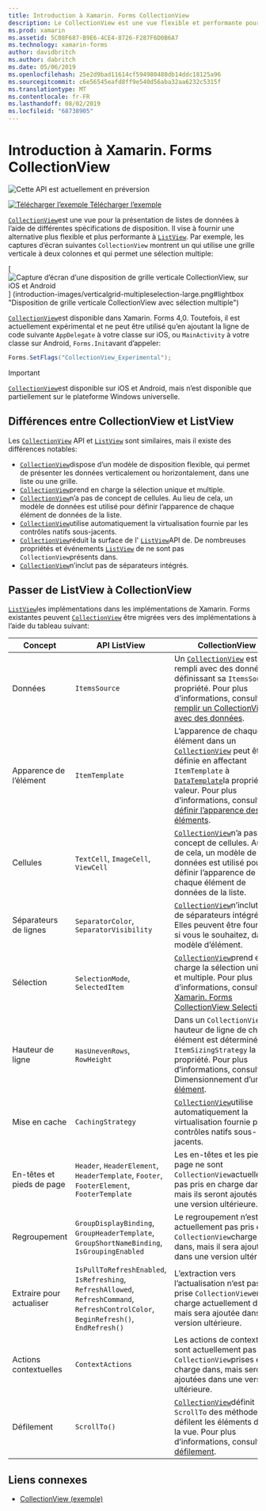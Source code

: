```yaml
---
title: Introduction à Xamarin. Forms CollectionView
description: Le CollectionView est une vue flexible et performante pour la présentation de listes de données à l’aide de différentes spécifications de disposition.
ms.prod: xamarin
ms.assetid: 5C08F687-B9E6-4CE4-8726-F287F6D0B6A7
ms.technology: xamarin-forms
author: davidbritch
ms.author: dabritch
ms.date: 05/06/2019
ms.openlocfilehash: 25e2d9bad11614cf594980480db14ddc18125a96
ms.sourcegitcommit: c6e56545eafd8ff9e540d56aba32aa6232c5315f
ms.translationtype: MT
ms.contentlocale: fr-FR
ms.lasthandoff: 08/02/2019
ms.locfileid: "68738905"
---
```

# <a name="xamarinforms-collectionview-introduction"></a>Introduction à Xamarin. Forms CollectionView

![](~/media/shared/preview.png "Cette API est actuellement en préversion")

[![Télécharger l’exemple](~/media/shared/download.png) Télécharger l’exemple](https://docs.microsoft.com/samples/xamarin/xamarin-forms-samples/userinterface-collectionviewdemos/)

[`CollectionView`](xref:Xamarin.Forms.CollectionView)est une vue pour la présentation de listes de données à l’aide de différentes spécifications de disposition. Il vise à fournir une alternative plus flexible et plus performante à [`ListView`](xref:Xamarin.Forms.ListView). Par exemple, les captures d’écran suivantes `CollectionView` montrent un qui utilise une grille verticale à deux colonnes et qui permet une sélection multiple:

[ ![Capture d’écran d’une disposition de grille verticale CollectionView, sur iOS et Android](introduction-images/verticalgrid-multipleselection.png "CollectionView grille verticale avec sélection multiple") ] (introduction-images/verticalgrid-multipleselection-large.png#lightbox "Disposition de grille verticale CollectionView avec sélection multiple")

[`CollectionView`](xref:Xamarin.Forms.CollectionView)est disponible dans Xamarin. Forms 4,0. Toutefois, il est actuellement expérimental et ne peut être utilisé qu’en ajoutant la ligne de code suivante `AppDelegate` à votre classe sur iOS, ou `MainActivity` à votre classe sur Android, `Forms.Init`avant d’appeler:

```csharp
Forms.SetFlags("CollectionView_Experimental");
```

> [!IMPORTANT]
> [`CollectionView`](xref:Xamarin.Forms.CollectionView)est disponible sur iOS et Android, mais n’est disponible que partiellement sur le plateforme Windows universelle.

## <a name="collectionview-and-listview-differences"></a>Différences entre CollectionView et ListView

Les [`CollectionView`](xref:Xamarin.Forms.CollectionView) API et [`ListView`](xref:Xamarin.Forms.ListView) sont similaires, mais il existe des différences notables:

- [`CollectionView`](xref:Xamarin.Forms.CollectionView)dispose d’un modèle de disposition flexible, qui permet de présenter les données verticalement ou horizontalement, dans une liste ou une grille.
- [`CollectionView`](xref:Xamarin.Forms.CollectionView)prend en charge la sélection unique et multiple.
- [`CollectionView`](xref:Xamarin.Forms.CollectionView)n’a pas de concept de cellules. Au lieu de cela, un modèle de données est utilisé pour définir l’apparence de chaque élément de données de la liste.
- [`CollectionView`](xref:Xamarin.Forms.CollectionView)utilise automatiquement la virtualisation fournie par les contrôles natifs sous-jacents.
- [`CollectionView`](xref:Xamarin.Forms.CollectionView)réduit la surface de l' [`ListView`](xref:Xamarin.Forms.ListView)API de. De nombreuses propriétés et événements [`ListView`](xref:Xamarin.Forms.ListView) de ne sont pas `CollectionView`présents dans.
- [`CollectionView`](xref:Xamarin.Forms.CollectionView)n’inclut pas de séparateurs intégrés.

## <a name="move-from-listview-to-collectionview"></a>Passer de ListView à CollectionView

[`ListView`](xref:Xamarin.Forms.ListView)les implémentations dans les implémentations de Xamarin. Forms existantes peuvent [`CollectionView`](xref:Xamarin.Forms.CollectionView) être migrées vers des implémentations à l’aide du tableau suivant:

| Concept | API ListView | CollectionView |
|---|---|---|
| Données | `ItemsSource` | Un [`CollectionView`](xref:Xamarin.Forms.CollectionView) est rempli avec des données en définissant sa `ItemsSource` propriété. Pour plus d’informations, consultez [remplir un CollectionView avec des données](populate-data.md#populate-a-collectionview-with-data). |
| Apparence de l’élément | `ItemTemplate` | L’apparence de chaque élément dans un [`CollectionView`](xref:Xamarin.Forms.CollectionView) peut être définie en affectant `ItemTemplate` à [`DataTemplate`](xref:Xamarin.Forms.DataTemplate)la propriété la valeur. Pour plus d’informations, consultez [définir l’apparence des éléments](populate-data.md#define-item-appearance). |
| Cellules | `TextCell`, `ImageCell`, `ViewCell` | [`CollectionView`](xref:Xamarin.Forms.CollectionView)n’a pas de concept de cellules. Au lieu de cela, un modèle de données est utilisé pour définir l’apparence de chaque élément de données de la liste. |
| Séparateurs de lignes | `SeparatorColor`, `SeparatorVisibility` | [`CollectionView`](xref:Xamarin.Forms.CollectionView)n’inclut pas de séparateurs intégrés. Elles peuvent être fournies, si vous le souhaitez, dans le modèle d’élément. |
| Sélection | `SelectionMode`, `SelectedItem` | [`CollectionView`](xref:Xamarin.Forms.CollectionView)prend en charge la sélection unique et multiple. Pour plus d’informations, consultez [Xamarin. Forms CollectionView Selection](selection.md). |
| Hauteur de ligne | `HasUnevenRows`, `RowHeight` | Dans un `CollectionView`, la hauteur de ligne de chaque élément est déterminée par `ItemSizingStrategy` la propriété. Pour plus d’informations, consultez Dimensionnement d’un [élément](layout.md#item-sizing).|
| Mise en cache | `CachingStrategy` | [`CollectionView`](xref:Xamarin.Forms.CollectionView)utilise automatiquement la virtualisation fournie par les contrôles natifs sous-jacents. |
| En-têtes et pieds de page | `Header`, `HeaderElement`, `HeaderTemplate`, `Footer`, `FooterElement`, `FooterTemplate` | Les en-têtes et les pieds de page ne sont `CollectionView`actuellement pas pris en charge dans, mais ils seront ajoutés dans une version ultérieure.|
| Regroupement | `GroupDisplayBinding`, `GroupHeaderTemplate`, `GroupShortNameBinding`, `IsGroupingEnabled` | Le regroupement n’est actuellement pas pris en `CollectionView`charge dans, mais il sera ajouté dans une version ultérieure. |
| Extraire pour actualiser | `IsPullToRefreshEnabled`, `IsRefreshing`, `RefreshAllowed`, `RefreshCommand`, `RefreshControlColor`, `BeginRefresh()`, `EndRefresh()` | L’extraction vers l’actualisation n’est pas prise `CollectionView`en charge actuellement dans, mais sera ajoutée dans une version ultérieure. |
| Actions contextuelles | `ContextActions` | Les actions de contexte ne sont actuellement pas `CollectionView`prises en charge dans, mais seront ajoutées dans une version ultérieure. |
| Défilement | `ScrollTo()` | [`CollectionView`](xref:Xamarin.Forms.CollectionView)définit `ScrollTo` des méthodes qui défilent les éléments dans la vue. Pour plus d’informations, consultez [défilement](scrolling.md). |

## <a name="related-links"></a>Liens connexes

- [CollectionView (exemple)](https://docs.microsoft.com/samples/xamarin/xamarin-forms-samples/userinterface-collectionviewdemos/)
